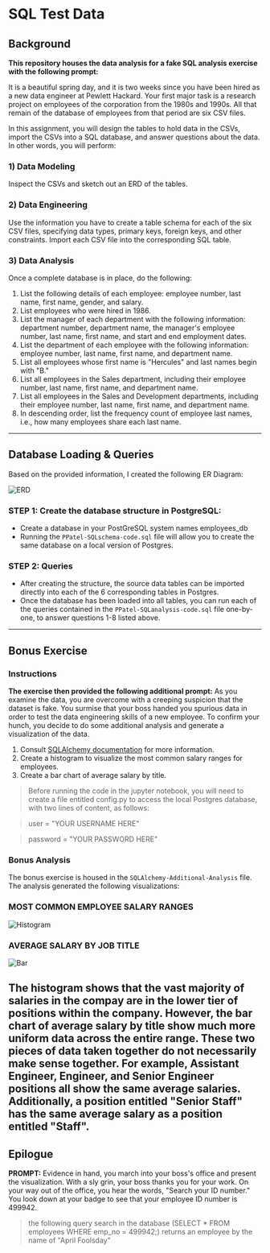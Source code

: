 # SQL Test Data

## Background
**This repository houses the data analysis for a fake SQL analysis exercise with the following prompt:**

It is a beautiful spring day, and it is two weeks since you have been hired as a new data engineer at Pewlett Hackard. Your first major task is a research project on employees of the corporation from the 1980s and 1990s. All that remain of the database of employees from that period are six CSV files.

In this assignment, you will design the tables to hold data in the CSVs, import the CSVs into a SQL database, and answer questions about the data. In other words, you will perform:

### 1) Data Modeling
Inspect the CSVs and sketch out an ERD of the tables.

### 2) Data Engineering
Use the information you have to create a table schema for each of the six CSV files, specifying data types, primary keys, foreign keys, and other constraints. Import each CSV file into the corresponding SQL table.

### 3) Data Analysis
Once a complete database is in place, do the following:
1. List the following details of each employee: employee number, last name, first name, gender, and salary.
2. List employees who were hired in 1986.
3. List the manager of each department with the following information: department number, department name, the manager's employee number, last name, first name, and start and end employment dates.
4. List the department of each employee with the following information: employee number, last name, first name, and department name.
5. List all employees whose first name is "Hercules" and last names begin with "B."
6. List all employees in the Sales department, including their employee number, last name, first name, and department name.
7. List all employees in the Sales and Development departments, including their employee number, last name, first name, and department name.
8. In descending order, list the frequency count of employee last names, i.e., how many employees share each last name.
-----

## Database Loading & Queries
Based on the provided information, I created the following ER Diagram:

![ERD](ERD.png)

### STEP 1: Create the database structure in PostgreSQL:
* Create a database in your PostGreSQL system names employees_db
* Running the `PPatel-SQLschema-code.sql` file will allow you to create the same database on a local version of Postgres. 

### STEP 2: Queries
* After creating the structure, the source data tables can be imported directly into each of the 6 corresponding tables in Postgres. 
* Once the database has been loaded into all tables, you can run each of the queries contained in the  `PPatel-SQLanalysis-code.sql` file one-by-one, to answer questions 1-8 listed above.
-----

## Bonus Exercise

### Instructions
**The exercise then provided the following additional prompt:**
As you examine the data, you are overcome with a creeping suspicion that the dataset is fake. You surmise that your boss handed you spurious data in order to test the data engineering skills of a new employee. To confirm your hunch, you decide to do some additional analysis and generate a visualization of the data.
1. Consult [SQLAlchemy documentation](https://docs.sqlalchemy.org/en/latest/core/engines.html#postgresql) for more information.
2. Create a histogram to visualize the most common salary ranges for employees.
3. Create a bar chart of average salary by title.

> Before running the code in the jupyter notebook, you will need to create a file entitled config.py to access the local Postgres database, with two lines of content, as follows:

> user = "YOUR USERNAME HERE"

> password = "YOUR PASSWORD HERE"

### Bonus Analysis
The bonus exercise is housed in the `SQLAlchemy-Additional-Analysis` file. The analysis generated the following visualizations:

### MOST COMMON EMPLOYEE SALARY RANGES
![Histogram](Images/histogram.png)


### AVERAGE SALARY BY JOB TITLE
![Bar](Images/bar.png)


The histogram shows that the vast majority of salaries in the compay are in the lower tier of positions within the company.  However, the bar chart of average salary by title show much more uniform data across the entire range.  These two pieces of data taken together do not necessarily make sense together.  For example, Assistant Engineer, Engineer, and Senior Engineer positions all show the same average salaries.  Additionally, a position entitled "Senior Staff" has the same average salary as a position entitled "Staff".  
-----

## Epilogue
**PROMPT:** 
Evidence in hand, you march into your boss's office and present the visualization. With a sly grin, your boss thanks you for your work. On your way out of the office, you hear the words, "Search your ID number." You look down at your badge to see that your employee ID number is 499942.

> the following query search in the database (SELECT * FROM employees WHERE emp_no = 499942;) returns an employee by the name of "April Foolsday"
